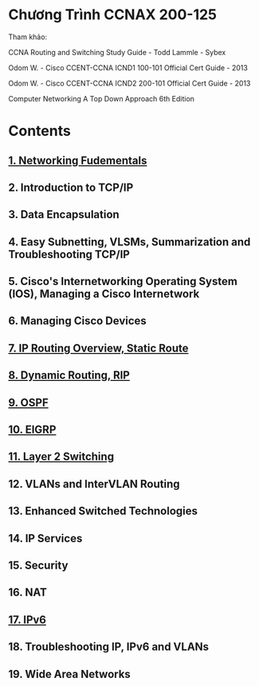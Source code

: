 # Chương Trình CCNAX 200-125
Tham khảo: 

CCNA Routing and Switching Study Guide - Todd Lammle - Sybex

Odom W. - Cisco CCENT-CCNA ICND1 100-101 Official Cert Guide - 2013

Odom W. - Cisco CCENT-CCNA ICND2 200-101 Official Cert Guide - 2013

Computer Networking A Top Down Approach 6th Edition 

# Contents
## [1. Networking Fudementals](https://github.com/nhuhp/CCNA/tree/master/Networking_Fundementals)
## 2. Introduction to TCP/IP
## 3. Data Encapsulation
## 4. Easy Subnetting, VLSMs, Summarization and Troubleshooting TCP/IP
## 5. Cisco's Internetworking Operating System (IOS), Managing a Cisco Internetwork
## 6. Managing Cisco Devices
## [7. IP Routing Overview, Static Route](https://github.com/nhuhp/CCNA/tree/master/Routing_Overview)
## [8. Dynamic Routing, RIP](https://github.com/nhuhp/CCNA/tree/master/Dynamic_Routing_RIP)
## [9. OSPF](https://github.com/nhuhp/CCNA/tree/master/OSPF)
## [10. EIGRP](https://github.com/nhuhp/CCNA/tree/master/EIGRP)
## [11. Layer 2 Switching](https://github.com/nhuhp/CCNA/tree/master/Layer_2_Switching)
## 12. VLANs and InterVLAN Routing 
## 13. Enhanced Switched Technologies
## 14. IP Services
## 15. Security
## 16. NAT
## [17. IPv6](https://github.com/nhuhp/CCNA/tree/master/IPv6)
## 18. Troubleshooting IP, IPv6 and VLANs
## 19. Wide Area Networks
